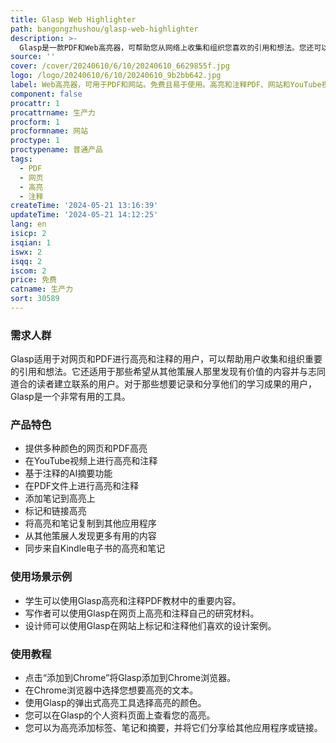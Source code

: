 ```yaml
---
title: Glasp Web Highlighter
path: bangongzhushou/glasp-web-highlighter
description: >-
  Glasp是一款PDF和Web高亮器，可帮助您从网络上收集和组织您喜欢的引用和想法。您还可以访问其他志同道合的人的学习成果，并从您的高亮和笔记中构建您的AI副本。它支持多种高亮颜色选项，可在网页和PDF上进行高亮和注释，并且具有AI支持的摘要功能。
source: ''
cover: /cover/20240610/6/10/20240610_6629855f.jpg
logo: /logo/20240610/6/10/20240610_9b2bb642.jpg
label: Web高亮器，可用于PDF和网站。免费且易于使用。高亮和注释PDF、网站和YouTube视频。
component: false
procattr: 1
procattrname: 生产力
procform: 1
procformname: 网站
proctype: 1
proctypename: 普通产品
tags:
  - PDF
  - 网页
  - 高亮
  - 注释
createTime: '2024-05-21 13:16:39'
updateTime: '2024-05-21 14:12:25'
lang: en
isicp: 2
isqian: 1
iswx: 2
isqq: 2
iscom: 2
price: 免费
catname: 生产力
sort: 30589
---
```




### 需求人群
Glasp适用于对网页和PDF进行高亮和注释的用户，可以帮助用户收集和组织重要的引用和想法。它还适用于那些希望从其他策展人那里发现有价值的内容并与志同道合的读者建立联系的用户。对于那些想要记录和分享他们的学习成果的用户，Glasp是一个非常有用的工具。

### 产品特色
* 提供多种颜色的网页和PDF高亮
* 在YouTube视频上进行高亮和注释
* 基于注释的AI摘要功能
* 在PDF文件上进行高亮和注释
* 添加笔记到高亮上
* 标记和链接高亮
* 将高亮和笔记复制到其他应用程序
* 从其他策展人发现更多有用的内容
* 同步来自Kindle电子书的高亮和笔记

### 使用场景示例
* 学生可以使用Glasp高亮和注释PDF教材中的重要内容。
* 写作者可以使用Glasp在网页上高亮和注释自己的研究材料。
* 设计师可以使用Glasp在网站上标记和注释他们喜欢的设计案例。

### 使用教程
* 点击“添加到Chrome”将Glasp添加到Chrome浏览器。
* 在Chrome浏览器中选择您想要高亮的文本。
* 使用Glasp的弹出式高亮工具选择高亮的颜色。
* 您可以在Glasp的个人资料页面上查看您的高亮。
* 您可以为高亮添加标签、笔记和摘要，并将它们分享给其他应用程序或链接。

  
